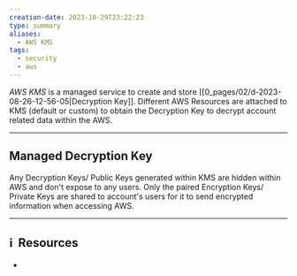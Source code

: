 ```yaml
---
creation-date: 2023-10-29T23:22:23
type: summary
aliases:
  - AWS KMS
tags:
  - security
  - aws
---
```


*AWS KMS* is a managed service to create and store [[0_pages/02/d-2023-08-26-12-56-05|Decryption Key]]. Different AWS Resources are attached to KMS (default or custom) to obtain the Decryption Key to decrypt account related data within the AWS. 


---
## Managed Decryption Key

Any Decryption Keys/ Public Keys generated within KMS are hidden within AWS and don't expose to any users. Only the paired Encryption Keys/ Private Keys are shared to account's users for it to send encrypted information when accessing AWS.  




---
## ℹ️  Resources
- 